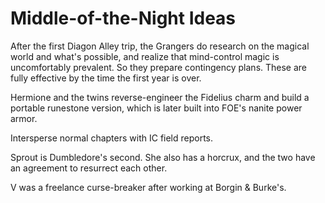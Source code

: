 Middle-of-the-Night Ideas
=====================

After the first Diagon Alley trip, the Grangers do research on the magical world and what's possible, and realize that mind-control magic is uncomfortably prevalent. So they prepare contingency plans. These are fully effective by the time the first year is over.

Hermione and the twins reverse-engineer the Fidelius charm and build a portable runestone version, which is later built into FOE's nanite power armor.

Intersperse normal chapters with IC field reports.

Sprout is Dumbledore's second. She also has a horcrux, and the two have an agreement to resurrect each other.

V was a freelance curse-breaker after working at Borgin & Burke's.
